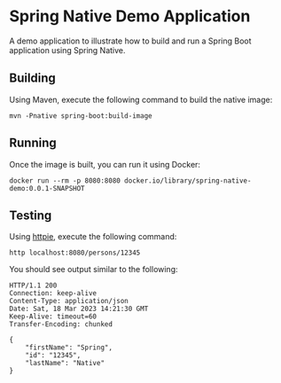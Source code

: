 # Spring Native Demo Application

A demo application to illustrate how to build and run a Spring Boot application using Spring Native.

## Building

Using Maven, execute the following command to build the native image:
```shell
mvn -Pnative spring-boot:build-image
```

## Running

Once the image is built, you can run it using Docker:

```shell
docker run --rm -p 8080:8080 docker.io/library/spring-native-demo:0.0.1-SNAPSHOT
```

## Testing

Using [httpie](https://httpie.io/), execute the following command:

```shell
http localhost:8080/persons/12345
```

You should see output similar to the following:

```shell
HTTP/1.1 200
Connection: keep-alive
Content-Type: application/json
Date: Sat, 18 Mar 2023 14:21:30 GMT
Keep-Alive: timeout=60
Transfer-Encoding: chunked

{
    "firstName": "Spring",
    "id": "12345",
    "lastName": "Native"
}
```


